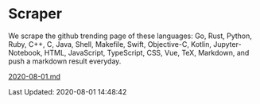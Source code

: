 # Scraper

We scrape the github trending page of these languages: Go, Rust, Python, Ruby, C++, C, Java, Shell, Makefile, Swift, Objective-C, Kotlin, Jupyter-Notebook, HTML, JavaScript, TypeScript, CSS, Vue, TeX, Markdown, and push a markdown result everyday.

[2020-08-01.md](https://github.com/yangwenmai/github-trending-backup/blob/master/2020-08-01.md)

Last Updated: 2020-08-01 14:48:42